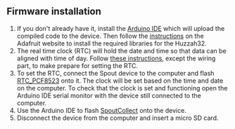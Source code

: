 ## Firmware installation  
 1. If you don't already have it, install the [Arduino IDE](https://www.arduino.cc/en/software) which will upload the compiled code to the device. Then follow the [instructions](https://learn.adafruit.com/adafruit-esp32-feather-v2/arduino-ide-setup) on the Adafruit website to install the required libraries for the Huzzah32. 
 2. The real time clock (RTC) will hold the date and time so that data can be aligned with time of day. Follow [these instructions](https://learn.adafruit.com/adafruit-pcf8523-real-time-clock/rtc-with-arduino), except the wiring part, to make prepare for setting the RTC. 
 3. To set the RTC, connect the Spout device to the computer and flash [RTC_PCF8523](https://github.com/eb-margolis-neuroscience-lab/Spout/blob/main/arduino%20code/pcf8523.ino) onto it. The clock will be set based on the time and date on the computer. To check that the clock is set and functioning open the Arduino IDE serial monitor with the device still connected to the computer. 
4. Use the Arduino IDE to flash [SpoutCollect]([https://github.com/eb-margolis-neuroscience-lab/lick-o-meter-construction-guide/blob/main/SpoutCollectOct2022.ino](https://github.com/eb-margolis-neuroscience-lab/Spout/blob/main/arduino%20code/pcf8523.ino)) onto the device. 
5. Disconnect the device from the computer and insert a micro SD card. 

